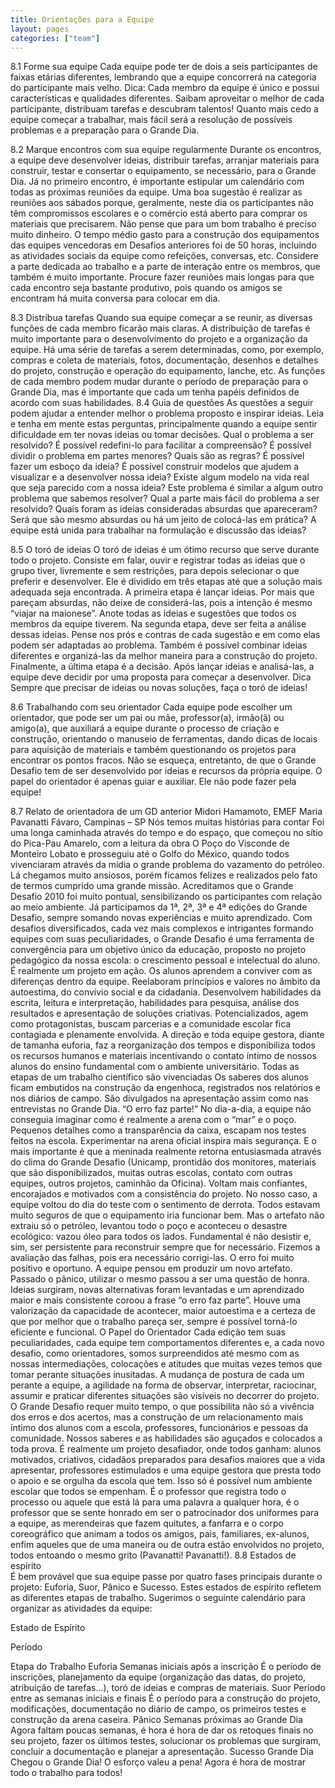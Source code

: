 ```yaml
---
title: Orientações para a Equipe
layout: pages
categories: ["team"]
---
```

8.1 Forme sua equipe 
	Cada equipe pode ter de dois a seis participantes de faixas etárias diferentes, lembrando que a equipe concorrerá na categoria do participante mais velho.
Dica:
	Cada membro da equipe é único e possui características e qualidades diferentes. Saibam aproveitar o melhor de cada participante, distribuam tarefas e descubram talentos! Quanto mais cedo a equipe começar a trabalhar, mais fácil será a resolução de possíveis problemas e a preparação para o Grande Dia. 

8.2 Marque encontros com sua equipe regularmente 
	Durante os encontros, a equipe deve desenvolver ideias, distribuir tarefas, arranjar materiais para construir, testar e consertar o equipamento, se necessário, para o Grande Dia. 
	Já no primeiro encontro, é importante estipular um calendário com todas as próximas reuniões da equipe. Uma boa sugestão é realizar as reuniões aos sábados porque, geralmente, neste dia os participantes não têm compromissos escolares e o comércio está aberto para comprar os materiais que precisarem. Não pense que para um bom trabalho é preciso muito dinheiro. 
	O tempo médio gasto para a construção dos equipamentos das equipes vencedoras em Desafios anteriores foi de 50 horas, incluindo as atividades sociais da equipe como refeições, conversas, etc. 
	Considere a parte dedicada ao trabalho e a parte de interação entre os membros, que também é muito importante. Procure fazer reuniões mais longas para que cada encontro seja bastante produtivo, pois quando os amigos se encontram há muita conversa para colocar em dia. 

8.3 Distribua tarefas 
	Quando sua equipe começar a se reunir, as diversas funções de cada membro ficarão mais claras. A distribuição de tarefas é muito importante para o desenvolvimento do projeto e a organização da equipe. Há uma série de tarefas a serem determinadas, como, por exemplo, compras e coleta de materiais, fotos, documentação, desenhos e detalhes do projeto, construção e operação do equipamento, lanche, etc. As funções de cada membro podem mudar durante o período de preparação para o Grande Dia, mas é importante que cada um tenha papéis definidos de acordo com suas habilidades. 
8.4 Guia de questões 
	As questões a seguir podem ajudar a entender melhor o problema proposto e inspirar ideias. Leia e tenha em mente estas perguntas, principalmente quando a equipe sentir dificuldade em ter novas ideias ou tomar decisões. 
Qual o problema a ser resolvido? 
É possível redefini-lo para facilitar a compreensão? 
É possível dividir o problema em partes menores? 
Quais são as regras? 
É possível fazer um esboço da ideia? 
É possível construir modelos que ajudem a visualizar e a desenvolver nossa ideia? 
Existe algum modelo na vida real que seja parecido com a nossa ideia? 
Este problema é similar a algum outro problema que sabemos resolver? 
Qual a parte mais fácil do problema a ser resolvido? 
Quais foram as ideias consideradas absurdas que apareceram? Será que são mesmo absurdas ou há um jeito de colocá-las em prática? 
A equipe está unida para trabalhar na formulação e discussão das ideias? 

8.5 O toró de ideias 
	O toró de ideias é um ótimo recurso que serve durante todo o projeto. Consiste em falar, ouvir e registrar todas as ideias que o grupo tiver, livremente e sem restrições, para depois selecionar o que preferir e desenvolver. Ele é dividido em três etapas até que a solução mais adequada seja encontrada.
	A primeira etapa é lançar ideias. Por mais que pareçam absurdas, não deixe de considerá-las, pois a intenção é mesmo “viajar na maionese”. Anote todas as ideias e sugestões que todos os membros da equipe tiverem. 
	Na segunda etapa, deve ser feita a análise dessas ideias. Pense nos prós e contras de cada sugestão e em como elas podem ser adaptadas ao problema. Também é possível combinar ideias diferentes e organizá-las da melhor maneira para a construção do projeto. 
	Finalmente, a última etapa é a decisão. Após lançar ideias e analisá-las, a equipe deve decidir por uma proposta para começar a desenvolver. 
Dica
	Sempre que precisar de ideias ou novas soluções, faça o toró de ideias!

8.6 Trabalhando com seu orientador 
	Cada equipe pode escolher um orientador, que pode ser um pai ou mãe, professor(a), irmão(ã) ou amigo(a), que auxiliará a equipe durante o processo de criação e construção, orientando o manuseio de ferramentas, dando dicas de locais para aquisição de materiais e também questionando os projetos para encontrar os pontos fracos. 
	Não se esqueça, entretanto, de que o Grande Desafio tem de ser desenvolvido por ideias e recursos da própria equipe. O papel do orientador é apenas guiar e auxiliar. Ele não pode fazer pela equipe! 

8.7 Relato de orientadora de um GD anterior
Midori Hamamoto, EMEF Maria Pavanatti Fávaro, Campinas – SP 
Nós temos muitas histórias para contar 
Foi uma longa caminhada através do tempo e do espaço, que começou no sítio do Pica-Pau Amarelo, com a leitura da obra O Poço do Visconde de Monteiro Lobato e prosseguiu até o Golfo do México, quando todos vivenciaram através da mídia o grande problema do vazamento do petróleo. Lá chegamos muito ansiosos, porém ficamos felizes e realizados pelo fato de termos cumprido uma grande missão. Acreditamos que o Grande Desafio 2010 foi muito pontual, sensibilizando os participantes com relação ao meio ambiente. 
Já participamos da 1ª, 2ª, 3ª e 4ª edições do Grande Desafio, sempre somando novas experiências e muito aprendizado. 
Com desafios diversificados, cada vez mais complexos e intrigantes formando equipes com suas peculiaridades, o Grande Desafio é uma ferramenta de convergência para um objetivo único da educação, proposto no projeto pedagógico da nossa escola: o crescimento pessoal e intelectual do aluno. É realmente um projeto em ação. 
Os alunos aprendem a conviver com as diferenças dentro da equipe. Reelaboram princípios e valores no âmbito da autoestima, do convívio social e da cidadania. Desenvolvem habilidades da escrita, leitura e interpretação, habilidades para pesquisa, análise dos resultados e apresentação de soluções criativas. Potencializados, agem como protagonistas, buscam parcerias e a comunidade escolar fica contagiada e plenamente envolvida. A direção e toda equipe gestora, diante de tamanha euforia, faz a reorganização dos tempos e disponibiliza todos os recursos humanos e materiais incentivando o contato íntimo de nossos alunos do ensino fundamental com o ambiente universitário. 
Todas as etapas de um trabalho científico são vivenciadas 
Os saberes dos alunos ficam embutidos na construção da engenhoca, registrados nos relatórios e nos diários de campo. São divulgados na apresentação assim como nas entrevistas no Grande Dia. 
“O erro faz parte!” 
No dia-a-dia, a equipe não conseguia imaginar como é realmente a arena com o “mar” e o poço. 
Pequenos detalhes como a transparência da caixa, escapam nos testes feitos na escola. Experimentar na arena oficial inspira mais segurança. E o mais importante é que a meninada realmente retorna entusiasmada através do clima do Grande Desafio (Unicamp, prontidão dos monitores, materiais que são disponibilizados, muitas outras escolas, contato com outras equipes, outros projetos, caminhão da Oficina). Voltam mais confiantes, encorajados e motivados com a consistência do projeto. 
No nosso caso, a equipe voltou do dia do teste com o sentimento de derrota. Todos estavam muito seguros de que o equipamento iria funcionar bem. Mas o artefato não extraiu só o petróleo, levantou todo o poço e aconteceu o desastre ecológico: vazou óleo para todos os lados. 
Fundamental é não desistir e, sim, ser persistente para reconstruir sempre que for necessário. 
Fizemos a avaliação das falhas, pois era necessário corrigi-las. O erro foi muito positivo e oportuno. A equipe pensou em produzir um novo artefato. 
Passado o pânico, utilizar o mesmo passou a ser uma questão de honra. Ideias surgiram, novas alternativas foram levantadas e um aprendizado maior e mais consistente coroou a frase “o erro faz parte”. Houve uma valorização da capacidade de acontecer, maior autoestima e a certeza de que por melhor que o trabalho pareça ser, sempre é possível torná-lo eficiente e funcional. 
O Papel do Orientador 
Cada edição tem suas peculiaridades, cada equipe tem comportamentos diferentes e, a cada novo desafio, como orientadores, somos surpreendidos até mesmo com as nossas intermediações, colocações e atitudes que muitas vezes temos que tomar perante situações inusitadas. 
A mudança de postura de cada um perante a equipe, a agilidade na forma de observar, interpretar, raciocinar, assumir e praticar diferentes situações são visíveis no decorrer do projeto. 
O Grande Desafio requer muito tempo, o que possibilita não só a vivência dos erros e dos acertos, mas a construção de um relacionamento mais íntimo dos alunos com a escola, professores, funcionários e pessoas da comunidade. Nossos saberes e as habilidades são aguçados e colocados a toda prova. É realmente um projeto desafiador, onde todos ganham: alunos motivados, criativos, cidadãos preparados para desafios maiores que a vida apresentar, professores estimulados e uma equipe gestora que presta todo o apoio e se orgulha da escola que tem. Isso só é possível num ambiente escolar que todos se empenham. É o professor que registra todo o processo ou aquele que está lá para uma palavra a qualquer hora, é o professor que se sente honrado em ser o patrocinador dos uniformes para a equipe, as merendeiras que fazem quitutes, a fanfarra e o corpo coreográfico que animam a todos os amigos, pais, familiares, ex-alunos, enfim aqueles que de uma maneira ou de outra estão envolvidos no projeto, todos entoando o mesmo grito (Pavanatti! Pavanatti!).
8.8 Estados de espírito 	
	É bem provável que sua equipe passe por quatro fases principais durante o projeto: Euforia, Suor, Pânico e Sucesso. Estes estados de espírito refletem as diferentes etapas de trabalho. Sugerimos o seguinte calendário para organizar as atividades da equipe: 


Estado de Espírito

Período

Etapa do Trabalho
Euforia
Semanas iniciais após a inscrição
É o período de inscrições, planejamento da equipe (organização das datas, do projeto, atribuição de tarefas…), toró de ideias e compras de materiais.
Suor
Período entre as semanas iniciais e finais
É o período para a construção do projeto, modificações, documentação no diário de campo, os primeiros testes e construção da arena caseira.
Pânico
Semanas próximas ao Grande Dia
Agora faltam poucas semanas, é hora é hora de dar os retoques finais no seu projeto, fazer os últimos testes, solucionar os problemas que surgiram, concluir a documentação e planejar a apresentação.
Sucesso
Grande Dia
Chegou o Grande Dia! O esforço valeu a pena! Agora é hora de mostrar todo o trabalho para todos!